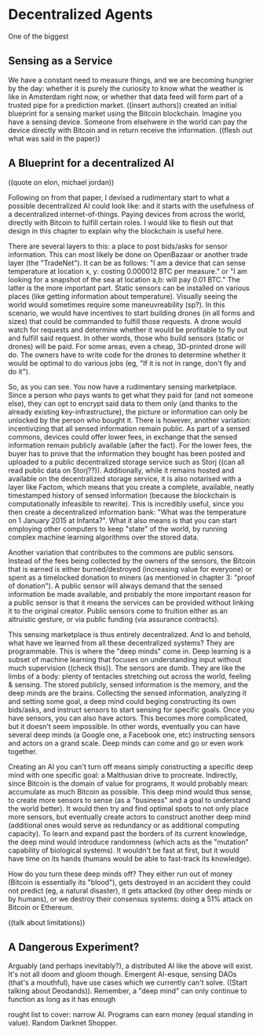 # Decentralized Agents

One of the biggest

## Sensing as a Service

We have a constant need to measure things, and we are becoming hungrier by the day: whether it is purely the curiosity to know what the weather is like in Amsterdam right now, or whether that data feed will form part of a trusted pipe for a prediction market. ((insert authors)) created an initial blueprint for a sensing market using the Bitcoin blockchain. Imagine you have a sensing device. Someone from elsehwere in the world can pay the device directly with Bitcoin and in return receive the information. ((flesh out what was said in the paper))

## A Blueprint for a decentralized AI

((quote on elon, michael jordan))

Following on from that paper, I devised a rudimentary start to what a possible decentralized AI could look like: and it starts with the usefulness of a decentralized internet-of-things. Paying devices from across the world, directly with Bitcoin to fulfill certain roles. I would like to flesh out that design in this chapter to explain why the blockchain is useful here.

There are several layers to this: a place to post bids/asks for sensor information. This can most likely be done on OpenBazaar or another trade layer (the "TradeNet"). It can be as follows: "I am a device that can sense temperature at location x, y: costing 0.000012 BTC per measure." or "I am looking for a snapshot of the sea at location a,b: will pay 0.01 BTC." The latter is the more important part. Static sensors can be installed on various places (like getting information about temperature). Visually seeing the world would sometimes require some maneuvreability (sp?). In this scenario, we would have incentives to start building drones (in all forms and sizes) that could be commanded to fulfill those requests. A drone would watch for requests and determine whether it would be profitable to fly out and fulfill said request. In other words, those who build sensors (static or drones) will be paid. For some areas, even a cheap, 3D-printed drone will do. The owners have to write code for the drones to determine whether it would be optimal to do various jobs (eg, "If it is not in range, don't fly and do it").

So, as you can see. You now have a rudimentary sensing marketplace. Since a person who pays wants to get what they paid for (and not someone else), they can opt to encrypt said data to them only (and thanks to the already existing key-infrastructure), the picture or information can only be unlocked by the person who bought it. There is however, another variation: incentivizing that all sensed information remain public. As part of a sensed commons, devices could offer lower fees, in exchange that the sensed information remain publicly available (after the fact). For the lower fees, the buyer has to prove that the information they bought has been posted and uploaded to a public decentralized storage service such as Storj ((can all read public data on Storj??)). Additionally, while it remains hosted and available on the decentralized storage service, it is also notarised with a layer like Factom, which means that you create a complete, available, neatly timestamped history of sensed information (because the blockchain is computationally infeasible to rewrite). This is incredibly useful, since you then create a decentralized information bank: "What was the temperature on 1 January 2015 at Infanta?". What it also means is that you can start employing other computers to keep "state" of the world, by running complex machine learning algorithms over the stored data. 

Another variation that contributes to the commons are public sensors. Instead of the fees being collected by the owners of the sensors, the Bitcoin that is earned is either burned/destroyed (increasing value for everyone) or spent as a timelocked donation to miners (as mentioned in chapter 3: "proof of donation"). A public sensor will always demand that the sensed information be made available, and probably the more important reason for a public sensor is that it means the services can be provided without linking it to the original creator. Public sensors come to fruition either as an altruistic gesture, or via public funding (via assurance contracts).

This sensing marketplace is thus entirely decentralized. And lo and behold, what have we learned from all these decentralized systems? They are programmable. This is where the "deep minds" come in. Deep learning is a subset of machine learning that focuses on understanding input without much supervision ((check this)). The sensors are dumb. They are like the limbs of a body: plenty of tentacles stretching out across the world, feeling & sensing. The stored publicly, sensed information is the memory, and the deep minds are the brains. Collecting the sensed information, analyzing it and setting some goal, a deep mind could beging constructing its own bids/asks, and instruct sensors to start sensing for specific goals. Once you have sensors, you can also have actors. This becomes more complicated, but it doesn't seem impossible. In other words, eventually you can have several deep minds (a Google one, a Facebook one, etc) instructing sensors and actors on a grand scale. Deep minds can come and go or even work together.

Creating an AI you can't turn off means simply constructing a specific deep mind with one specific goal: a Malthusian drive to procreate. Indirectly, since Bitcoin is the domain of value for programs, it would probably mean: accumulate as much Bitcoin as possible. This deep mind would thus sense, to create more sensors to sense (as a "business" and a goal to understand the world better). It would then try and find optimal spots to not only place more sensors, but eventually create actors to construct another deep mind (additional ones would serve as redundancy or as additional computing capacity). To learn and expand past the borders of its current knowledge, the deep mind would introduce randomness (which acts as the "mutation" capability of biological systems). It wouldn't be fast at first, but it would have time on its hands (humans would be able to fast-track its knowledge).

How do you turn these deep minds off? They either run out of money (Bitcoin is essentially its "blood"), gets destroyed in an accident they could not predict (eg, a natural disaster), it gets attacked (by other deep minds or by humans), or we destroy their consensus systems: doing a 51% attack on Bitcoin or Ethereum.

((talk about limitations))

## A Dangerous Experiment?

Arguably (and perhaps inevitably?), a distributed AI like the above will exist. It's not all doom and gloom though. Emergent AI-esque, sensing DAOs (that's a mouthful), have use cases which we currently can't solve. ((Start talking about Deodands)). Remember, a "deep mind" can only continue to function as long as it has enough

rought list to cover: narrow AI. Programs can earn money (equal standing in value). Random Darknet Shopper.
